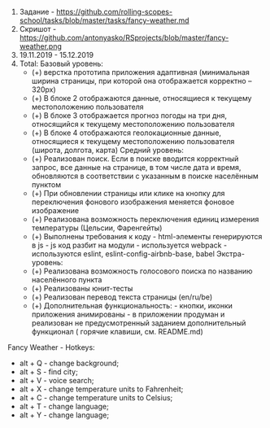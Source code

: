 1. Задание - https://github.com/rolling-scopes-school/tasks/blob/master/tasks/fancy-weather.md
2. Скришот - https://github.com/antonyasko/RSprojects/blob/master/fancy-weather.png
3. 19.11.2019 - 15.12.2019
4. Total: 
Базовый уровень:
   - (+) верстка прототипа приложения адаптивная (минимальная ширина страницы, при которой она отображается корректно – 320рх)
   - (+) В блоке 2 отображаются данные, относящиеся к текущему местоположению пользователя
   - (+) В блоке 3 отображается прогноз погоды на три дня, относящийся к текущему местоположению пользователя
   - (+) В блоке 4 отображаются геолокационные данные, относящиеся к текущему местоположению пользователя (широта, долгота, карта)
Средний уровень:
   - (+) Реализован поиск. Если в поиске вводится корректный запрос, все данные на странице, в том числе дата и время, обновляются в соответствии с указанным в поиске населённым пунктом
   - (+) При обновлении страницы или клике на кнопку для переключения фонового изображения меняется фоновое изображение 
   - (+) Реализована возможность переключения единиц измерения температуры (Цельсии, Фаренгейты)
   - (+) Выполнены требования к коду
            - html-элементы генерируются в js
            - js код разбит на модули
            - используется webpack
            - используются eslint, eslint-config-airbnb-base, babel
Экстра-уровень:
   - (+) Реализована возможность голосового поиска по названию населённого пункта
   - (+) Реализованы юнит-тесты
   - (+) Реализован перевод текста страницы (en/ru/be)
   - (+) Дополнительная функциональность:
           - кнопки, иконки приложения анимированы
           - в приложении продуман и реализован не предусмотренный заданием дополнительный функционал ( горячие клавиши, см. README.md)

Fancy Weather - Hotkeys:
  - alt + Q   -   change background;
  - alt + S   -   find city;
  - alt + V   -   voice search;
  - alt + X   -   change temperature units to Fahrenheit;
  - alt + C   -   change temperature units to Celsius;
  - alt + T   -   change language;
  - alt + Y   -   change language;

